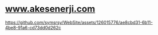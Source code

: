# www.akesenerji.com

https://github.com/symsrsy/WebSite/assets/126015776/ae8cbd31-6b11-4be8-91a6-cd73dd0d262c

 
